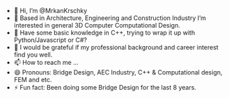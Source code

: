 - 👋 Hi, I’m @MrkanKrschky
- 👀 Based in Architecture, Engineering and Construction Industry I’m interested in general 3D Computer Computational Design.
- 🌱 Have some basic knowledge in C++, trying to wrap it up with Python/Javascript or C#?
- 💞️ I would be grateful if my professional background and career interest find you well.
- 📫 How to reach me ...
- 😄 Pronouns: Bridge Design, AEC Industry, C++ & Computational design, FEM and etc.
- ⚡ Fun fact: Been doing some Bridge Design for the last 8 years.

<!---
MrkanKrschky/MrkanKrschky is a ✨ special ✨ repository because its `README.md` (this file) appears on your GitHub profile.
You can click the Preview link to take a look at your changes.
--->
